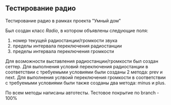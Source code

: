 Тестирование радио
-
Тестирование радио в рамках проекта "Умный дом"

Был создан класс *Radio*, в котором объявлены следующие поля:
1. номер текущей радиостанции/громкости звука
2. пределы интервала переключения радиостанции
3. пределы интервала переключения громкости

Для возможности выставления радиостанции/громкости был создан сеттер.
Для выполнения условий переключения радиостанции в соответствии с требуемыми условиями были созданы 2 метода: prev и next.
Для выполнения услвоий переключения громкости в соответствии с требуемыми условиями были также созданы два метода: minus и plus.

По всем методы написаны автотесты.
Тестовое покрытие по branch - 100%


